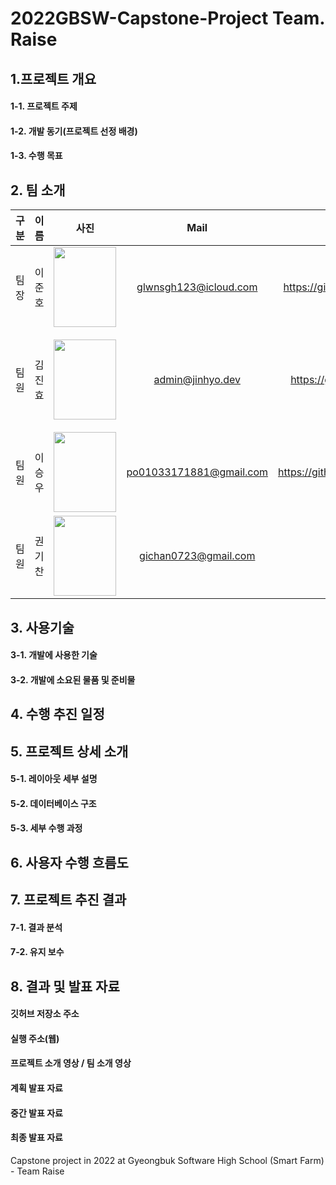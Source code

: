 # 2022GBSW-Capstone-Project Team. Raise

## 1.프로젝트 개요
#### 1-1. 프로젝트 주제
#### 1-2. 개발 동기(프로젝트 선정 배경)
#### 1-3. 수행 목표

## 2. 팀 소개
|  구분  |  이름   |                                                                      사진                                                                      |            Mail             |              Github              |              role               |
|:----:|:-----:|:--------------------------------------------------------------------------------------------------------------------------------------------:|:---------------------------:|:--------------------------------:|:-------------------------------:|
|  팀장  |  이준호  |  <img src="https://user-images.githubusercontent.com/86733620/175867981-4b9bdd15-631e-4cf3-a153-627fb25bc62e.jpg" width="100" height="128">  |    glwnsgh123@icloud.com    | https://github.com/junho12-tech  | |
|  팀원  |  김진효  | <img src="https://user-images.githubusercontent.com/86733620/175867409-88daa0dd-5022-42ce-b322-2b215ce2a08e.jpg" width="100" height="128"/>  |       admin@jinhyo.dev      |  https://github.com/jinhyo-dev   | 웹 디자인 및 Front-end & Back-end 개발 |
|  팀원  |  이승우  |  <img src="https://user-images.githubusercontent.com/86733620/175868471-a83923cb-89b0-4d05-9c5f-ec384f705b30.jpg" width="100" height="128">  |   po01033171881@gmail.com   | https://github.com/leeseowoo0810 | |
|  팀원  |  권기찬  |  <img src="https://user-images.githubusercontent.com/86733620/175868748-b70f6b61-8653-4f3f-968e-2b4ef760efb7.JPG" width="100" height="128">  |    gichan0723@gmail.com     | none | |
## 3. 사용기술
#### 3-1. 개발에 사용한 기술
#### 3-2. 개발에 소요된 물품 및 준비물

## 4. 수행 추진 일정

## 5. 프로젝트 상세 소개
#### 5-1. 레이아웃 세부 설명
#### 5-2. 데이터베이스 구조
#### 5-3. 세부 수행 과정

## 6. 사용자 수행 흐름도

## 7. 프로젝트 추진 결과
#### 7-1. 결과 분석
#### 7-2. 유지 보수

## 8. 결과 및 발표 자료
#### 깃허브 저장소 주소
#### 실행 주소(웹)
#### 프로젝트 소개 영상 / 팀 소개 영상
#### 계획 발표 자료
#### 중간 발표 자료
#### 최종 발표 자료

Capstone project in 2022 at Gyeongbuk Software High School (Smart Farm) - Team Raise
